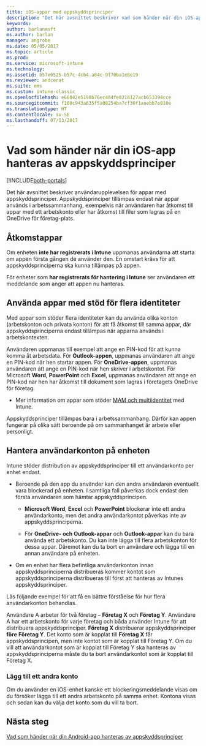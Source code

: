 ```yaml
---
title: iOS-appar med appskyddsprinciper
description: "Det här avsnittet beskriver vad som händer när din iOS-app hanteras av appskyddsprinciper."
keywords: 
author: barlanmsft
ms.author: barlan
manager: angrobe
ms.date: 05/05/2017
ms.topic: article
ms.prod: 
ms.service: microsoft-intune
ms.technology: 
ms.assetid: b57e6525-b57c-4cb4-a84c-9f70ba1e8e19
ms.reviewer: andcerat
ms.suite: ems
ms.custom: intune-classic
ms.openlocfilehash: e66042e5198b76ec484fe0218127acb653394cce
ms.sourcegitcommit: f100c943a635f5a08254ba7cf30f1aaebb7e810e
ms.translationtype: HT
ms.contentlocale: sv-SE
ms.lasthandoff: 07/13/2017
---
```

# Vad som händer när din iOS-app hanteras av appskyddsprinciper
<a id="what-to-expect-when-your-ios-app-is-managed-by-app-protection-policies" class="xliff"></a>

[!INCLUDE[both-portals](./includes/note-for-both-portals.md)]

 Det här avsnittet beskriver användarupplevelsen för appar med appskyddsprinciper. Appskyddsprinciper tillämpas endast när appar används i arbetssammanhang, exempelvis när användaren har åtkomst till appar med ett arbetskonto eller har åtkomst till filer som lagras på en OneDrive för företag-plats.

##  Åtkomstappar
<a id="access-apps" class="xliff"></a>

Om enheten **inte har registrerats i Intune** uppmanas användarna att starta om appen första gången de använder den. En omstart krävs för att appskyddsprinciperna ska kunna tillämpas på appen.

<!--- The following screenshot from the Skype app illustrates this restart request: --->


<!---  ![Screenshot of the iOS device showing PIN prompt](../media/appmanagement/iOS_AppPINPrompt.png) --->

För enheter som **har registrerats för hantering i Intune** ser användaren ett meddelande som anger att appen nu hanteras.

##  Använda appar med stöd för flera identiteter
<a id="use-apps-with-multi-identity-support" class="xliff"></a>

Med appar som stöder flera identiteter kan du använda olika konton (arbetskonton och privata konton) för att få åtkomst till samma appar, där appskyddsprinciperna endast tillämpas när apparna används i arbetskontexten.  

Användaren uppmanas till exempel att ange en PIN-kod för att kunna komma åt arbetsdata. För **Outlook-appen**, uppmanas användaren att ange en PIN-kod när hen startar appen. För **OneDrive-appen**, uppmanas användaren att ange en PIN-kod när hen skriver i arbetskontot.  För Microsoft **Word**, **PowerPoint** och **Excel**, uppmanas användaren att ange en PIN-kod när hen har åtkomst till dokument som lagras i företagets OneDrive för företag.

- Mer information om appar som stöder [MAM och multiidentitet](https://www.microsoft.com/cloud-platform/microsoft-intune-apps) med Intune.

Appskyddsprinciper tillämpas bara i arbetssammanhang. Därför kan appen fungerar på olika sätt beroende på om sammanhanget är arbete eller personligt.

##  Hantera användarkonton på enheten
<a id="manage-user-accounts-on-the-device" class="xliff"></a>

Intune stöder distribution av appskyddsprinciper till ett användarkonto per enhet endast.

* Beroende på den app du använder kan den andra användaren eventuellt vara blockerad på enheten. I samtliga fall påverkas dock endast den första användaren som hämtar appskyddsprincipen.
  * **Microsoft Word**, **Excel** och **PowerPoint** blockerar inte ett andra användarkonto, men det andra användarkontot påverkas inte av appskyddsprinciperna.  

  * För **OneDrive- och Outlook-appar** och **Outlook-appar** kan du bara använda ett arbetskonto. Du kan inte lägga till flera arbetskonton för dessa appar. Däremot kan du ta bort en användare och lägga till en annan användare på enheten.

* Om en enhet har flera befintliga användarkonton innan appskyddsprinciperna distribueras kommer kontot som appskyddsprinciperna distribueras till först att hanteras av Intunes appskyddsprinciper.


Läs följande exempel för att få en bättre förståelse för hur flera användarkonton behandlas.

Användare A arbetar för två företag – **Företag X** och **Företag Y**. Användare A har ett arbetskonto för varje företag och båda använder Intune för att distribuera appskyddsprinciper. **Företag X** distribuerar appskyddsprinciper **före** **Företag Y**. Det konto som är kopplat till **Företag X** får appskyddsprincipen, men inte kontot som är kopplat till Företag Y. Om du vill att användarkontot som är kopplat till Företag Y ska hanteras av appskyddsprinciperna måste du ta bort användarkontot som är kopplat till Företag X.

### Lägg till ett andra konto
<a id="add-a-second-account" class="xliff"></a>

Om du använder en iOS-enhet kanske ett blockeringsmeddelande visas om du försöker lägga till ett andra arbetskonto på samma enhet. Kontona visas och sedan kan du välja det konto som du vill ta bort.

## Nästa steg
<a id="next-steps" class="xliff"></a>
[Vad som händer när din Android-app hanteras av appskyddsprinciper](end-user-mam-apps-android.md)
